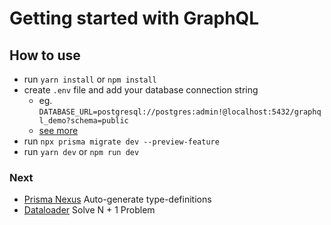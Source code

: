 # Getting started with GraphQL

## How to use

- run `yarn install` or `npm install`
- create `.env` file and add your database connection string
  - eg. `DATABASE_URL=postgresql://postgres:admin!@localhost:5432/graphql_demo?schema=public`
  - [see more](https://www.prisma.io/docs/reference/database-reference/connection-urls)
- run `npx prisma migrate dev --preview-feature`
- run `yarn dev` or `npm run dev`

### Next
- [Prisma Nexus](https://nexusjs.org/docs/plugins/prisma) Auto-generate type-definitions
- [Dataloader](https://github.com/graphql/dataloader) Solve N + 1 Problem